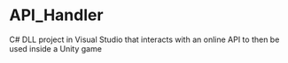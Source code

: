 # API_Handler
C# DLL project in Visual Studio that interacts with an online API to then be used inside a Unity game
